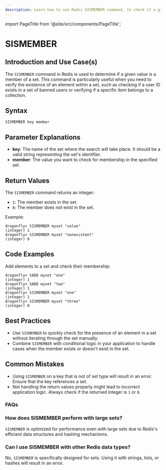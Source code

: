 ```yaml
---
description: Learn how to use Redis SISMEMBER command, to check if a given value is present in a set.
---
```


import PageTitle from '@site/src/components/PageTitle';

# SISMEMBER

<PageTitle title="Redis SISMEMBER Explained (Better Than Official Docs)" />

## Introduction and Use Case(s)

The `SISMEMBER` command in Redis is used to determine if a given value is a member of a set. This command is particularly useful when you need to verify the existence of an element within a set, such as checking if a user ID exists in a set of banned users or verifying if a specific item belongs to a collection.

## Syntax

```plaintext
SISMEMBER key member
```

## Parameter Explanations

- **key**: The name of the set where the search will take place. It should be a valid string representing the set's identifier.
- **member**: The value you want to check for membership in the specified set.

## Return Values

The `SISMEMBER` command returns an integer:

- `1`: The member exists in the set.
- `0`: The member does not exist in the set.

Example:

```cli
dragonfly> SISMEMBER myset "value"
(integer) 1
dragonfly> SISMEMBER myset "nonexistent"
(integer) 0
```

## Code Examples

Add elements to a set and check their membership:

```cli
dragonfly> SADD myset "one"
(integer) 1
dragonfly> SADD myset "two"
(integer) 1
dragonfly> SISMEMBER myset "one"
(integer) 1
dragonfly> SISMEMBER myset "three"
(integer) 0
```

## Best Practices

- Use `SISMEMBER` to quickly check for the presence of an element in a set without iterating through the set manually.
- Combine `SISMEMBER` with conditional logic in your application to handle cases when the member exists or doesn't exist in the set.

## Common Mistakes

- Using `SISMEMBER` on a key that is not of set type will result in an error. Ensure that the key references a set.
- Not handling the return values properly might lead to incorrect application logic. Always check if the returned integer is `1` or `0`.

### FAQs

### How does SISMEMBER perform with large sets?

`SISMEMBER` is optimized for performance even with large sets due to Redis's efficient data structures and hashing mechanisms.

### Can I use SISMEMBER with other Redis data types?

No, `SISMEMBER` is specifically designed for sets. Using it with strings, lists, or hashes will result in an error.
